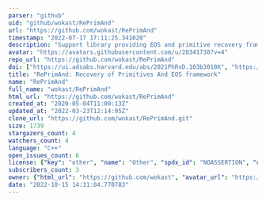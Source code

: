```yaml
---
parser: "github"
uid: "github/wokast/RePrimAnd"
url: "https://github.com/wokast/RePrimAnd"
timestamp: "2022-07-17 17:11:25.341020"
description: "Support library providing EOS and primitive recovery framework for general relativistic ideal MHD"
avatar: "https://avatars.githubusercontent.com/u/28341738?v=4"
repo_url: "https://github.com/wokast/RePrimAnd"
doi: ["https://ui.adsabs.harvard.edu/abs/2021PhRvD.103b3018K", "https://ui.adsabs.harvard.edu/abs/2021ascl.soft07021K/abstract"]
title: "RePrimAnd: Recovery of Primitives And EOS framework"
name: "RePrimAnd"
full_name: "wokast/RePrimAnd"
html_url: "https://github.com/wokast/RePrimAnd"
created_at: "2020-05-04T11:00:13Z"
updated_at: "2022-03-23T12:14:05Z"
clone_url: "https://github.com/wokast/RePrimAnd.git"
size: 1739
stargazers_count: 4
watchers_count: 4
language: "C++"
open_issues_count: 6
license: {"key": "other", "name": "Other", "spdx_id": "NOASSERTION", "url": null, "node_id": "MDc6TGljZW5zZTA="}
subscribers_count: 3
owner: {"html_url": "https://github.com/wokast", "avatar_url": "https://avatars.githubusercontent.com/u/28341738?v=4", "login": "wokast", "type": "User"}
date: "2022-10-15 14:31:04.770783"
---
```

